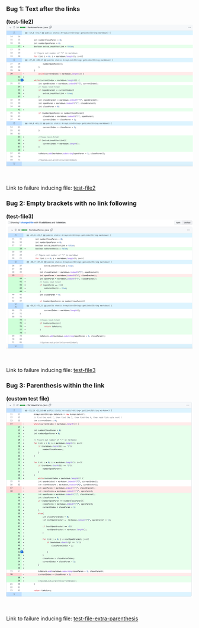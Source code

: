 ### Bug 1: Text after the links 
**(test-file2)**
![CodeChangeDiff1](Screenshot2ndRprt1.png)

<br />

Link to failure inducing file: [test-file2](https://JZ567.github.io/markdown-parser/test-file2.md)

### Bug 2: Empty brackets with no link following 
**(test-file3)**
![CodeChangeDiff2](Screenshot2ndRprt2.png)

<br />

Link to failure inducing file: [test-file3](https://JZ567.github.io/markdown-parser/test-file3.md)

### Bug 3: Parenthesis within the link
**(custom test file)**
![CodeChangeDiff3](Screenshot2ndRprt3.png)

<br />

Link to failure inducing file: [test-file-extra-parenthesis](https://JZ567.github.io/markdown-parser/test-file-extra-parenthesis.md)


